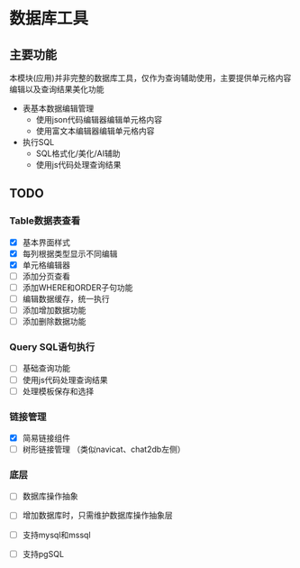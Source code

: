 # 数据库工具

## 主要功能

本模块(应用)并非完整的数据库工具，仅作为查询辅助使用，主要提供单元格内容编辑以及查询结果美化功能

- 表基本数据编辑管理
  - 使用json代码编辑器编辑单元格内容
  - 使用富文本编辑器编辑单元格内容
- 执行SQL
  - SQL格式化/美化/AI辅助
  - 使用js代码处理查询结果

## TODO

### Table数据表查看
- [x] 基本界面样式
- [x] 每列根据类型显示不同编辑
- [x] 单元格编辑器
- [ ] 添加分页查看
- [ ] 添加WHERE和ORDER子句功能
- [ ] 编辑数据缓存，统一执行
- [ ] 添加增加数据功能
- [ ] 添加删除数据功能

### Query SQL语句执行
- [ ] 基础查询功能
- [ ] 使用js代码处理查询结果
- [ ] 处理模板保存和选择

### 链接管理
- [x] 简易链接组件
- [ ] 树形链接管理 （类似navicat、chat2db左侧）

### 底层
- [ ] 数据库操作抽象
- [ ] 增加数据库时，只需维护数据库操作抽象层
- [ ] 支持mysql和mssql
- [ ] 支持pgSQL

